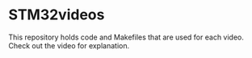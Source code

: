 # STM32videos
This repository holds code and Makefiles that are used for each video. Check out the video for explanation.
